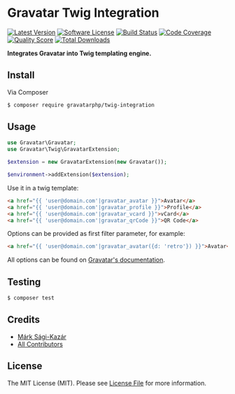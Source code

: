 # Gravatar Twig Integration

[![Latest Version](https://img.shields.io/github/release/gravatarphp/twig-integration.svg?style=flat-square)](https://github.com/gravatarphp/twig-integration/releases)
[![Software License](https://img.shields.io/badge/license-MIT-brightgreen.svg?style=flat-square)](LICENSE)
[![Build Status](https://img.shields.io/travis/gravatarphp/twig-integration.svg?style=flat-square)](https://travis-ci.com/gravatarphp/twig-integration)
[![Code Coverage](https://img.shields.io/scrutinizer/coverage/g/gravatarphp/twig-integration.svg?style=flat-square)](https://scrutinizer-ci.com/g/gravatarphp/twig-integration)
[![Quality Score](https://img.shields.io/scrutinizer/g/gravatarphp/twig-integration.svg?style=flat-square)](https://scrutinizer-ci.com/g/gravatarphp/twig-integration)
[![Total Downloads](https://img.shields.io/packagist/dt/gravatarphp/twig-integration.svg?style=flat-square)](https://packagist.org/packages/gravatarphp/twig-integration)

**Integrates Gravatar into Twig templating engine.**


## Install

Via Composer

``` bash
$ composer require gravatarphp/twig-integration
```


## Usage

``` php
use Gravatar\Gravatar;
use Gravatar\Twig\GravatarExtension;

$extension = new GravatarExtension(new Gravatar());

$environment->addExtension($extension);
```

Use it in a twig template:

``` html
<a href="{{ 'user@domain.com'|gravatar_avatar }}">Avatar</a>
<a href="{{ 'user@domain.com'|gravatar_profile }}">Profile</a>
<a href="{{ 'user@domain.com'|gravatar_vcard }}">vCard</a>
<a href="{{ 'user@domain.com'|gravatar_qrCode }}">QR Code</a>
```

Options can be provided as first filter parameter, for example:

``` html
<a href="{{ 'user@domain.com'|gravatar_avatar({d: 'retro'}) }}">Avatar</a>
```

All options can be found on [Gravatar's documentation](http://gravatar.com/site/implement/images/).


## Testing

``` bash
$ composer test
```


## Credits

- [Márk Sági-Kazár](https://github.com/sagikazarmark)
- [All Contributors](https://github.com/gravatarphp/twig-integration/contributors)


## License

The MIT License (MIT). Please see [License File](LICENSE) for more information.
